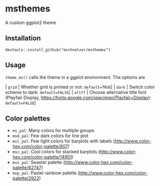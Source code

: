# msthemes

A custom ggplot2 theme

## Installation

`devtools::install_github("mschnetzer/msthemes")`

## Usage

`theme_ms()` calls the theme in a ggplot environment. The options are

| `grid` | Whether grid is printed or not: `default=TRUE`|
| `dark` | Switch color scheme to dark: `default=FALSE`|
| `alttf` | Choose alternative title font (Playfair Display, https://fonts.google.com/specimen/Playfair+Display): `default=FALSE`|

## Color palettes

* `ms_pal`: Many colors for multiple groups
* `msd_pal`: Few dark colors for line plot
* `msl_pal`: Few light colors for barplots with labels (http://www.color-hex.com/color-palette/807)
* `msc_pal`: Cool colors for stacked barplots (http://www.color-hex.com/color-palette/14951)
* `mss_pal`: Seastar palette (http://www.color-hex.com/color-palette/62747)
* `msp_pal`: Pastel rainbow palette (http://www.color-hex.com/color-palette/2922)
